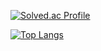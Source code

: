 <div>

[![Solved.ac Profile](http://mazassumnida.wtf/api/v2/generate_badge?boj=bjkim0110)](https://solved.ac/yaiba713/)

[![Top Langs](https://github-readme-stats.vercel.app/api/top-langs/?username=pinixk)](https://github.com/anuraghazra/github-readme-stats)

</div>
